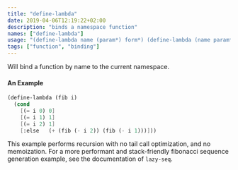 ```yaml
---
title: "define-lambda"
date: 2019-04-06T12:19:22+02:00
description: "binds a namespace function"
names: ["define-lambda"]
usage: "(define-lambda name (param*) form*) (define-lambda (name param*) form*)"
tags: ["function", "binding"]
---
```


Will bind a function by name to the current namespace.

#### An Example

```scheme
(define-lambda (fib i)
  (cond
    [(= i 0) 0]
    [(= i 1) 1]
    [(= i 2) 1]
    [:else   (+ (fib (- i 2)) (fib (- i 1)))]))
```

This example performs recursion with no tail call optimization, and no memoization. For a more performant and stack-friendly fibonacci sequence generation example, see the documentation of `lazy-seq`.
